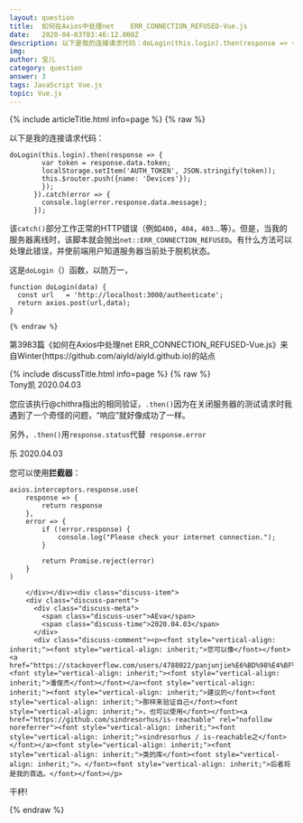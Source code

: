 ```yaml
---
layout: question
title:  如何在Axios中处理net    ERR_CONNECTION_REFUSED-Vue.js
date:   2020-04-03T03:46:12.000Z
description: 以下是我的连接请求代码：doLogin(this.login).then(response => {        var token = resp...
img: 
author: 宝儿
category: question
answer: 3
tags: JavaScript Vue.js
topic: Vue.js
---
```

<div class="article-root">
  <div class="article">
    {% include articleTitle.html info=page %}
    {% raw %}
    <div class="article-content"><p><font style="vertical-align: inherit;"><font style="vertical-align: inherit;">以下是我的连接请求代码：</font></font></p>

<pre><code>doLogin(this.login).then(response =&gt; {<font></font>
        var token = response.data.token;<font></font>
        localStorage.setItem('AUTH_TOKEN', JSON.stringify(token));<font></font>
        this.$router.push({name: 'Devices'});<font></font>
        });<font></font>
      }).catch(error =&gt; {<font></font>
        console.log(error.response.data.message);<font></font>
      });<font></font>
</code></pre>

<p><font style="vertical-align: inherit;"><font style="vertical-align: inherit;">该</font></font><code>catch()</code><font style="vertical-align: inherit;"><font style="vertical-align: inherit;">部分工作正常的HTTP错误（例如</font></font><code>400</code><font style="vertical-align: inherit;"><font style="vertical-align: inherit;">，</font></font><code>404</code><font style="vertical-align: inherit;"><font style="vertical-align: inherit;">，</font></font><code>403</code><font style="vertical-align: inherit;"><font style="vertical-align: inherit;">...等）。</font><font style="vertical-align: inherit;">但是，当我的服务器离线时，该脚本就会抛出</font></font><code>net::ERR_CONNECTION_REFUSED</code><font style="vertical-align: inherit;"><font style="vertical-align: inherit;">。</font><font style="vertical-align: inherit;">有什么方法可以处理此错误，并使前端用户知道服务器当前处于脱机状态。</font></font></p>

<p><font style="vertical-align: inherit;"><font style="vertical-align: inherit;">这是</font></font><code>doLogin</code><font style="vertical-align: inherit;"><font style="vertical-align: inherit;">（）函数，以防万一，</font></font></p>

<pre><code>function doLogin(data) {<font></font>
  const url   = 'http://localhost:3000/authenticate';<font></font>
  return axios.post(url,data);<font></font>
}<font></font>
</code></pre></div>
    {% endraw %}
  </div>
  <p class="winter_mark">第3983篇《如何在Axios中处理net    ERR_CONNECTION_REFUSED-Vue.js》来自Winter(https://github.com/aiyld/aiyld.github.io)的站点</p>
  <div class="discuss-wrapper">
    {% include discussTitle.html info=page %}
    {% raw %}
    <div class="discuss-item">
        <div class="discuss-parent">
          <div class="discuss-meta">
            <span class="discuss-user">Tony凯</span>
            <span class="discuss-time">2020.04.03</span>
          </div>
          <div class="discuss-comment"><p><font style="vertical-align: inherit;"><font style="vertical-align: inherit;">您应该执行@chithra指出的相同验证，</font></font><code>.then()</code><font style="vertical-align: inherit;"><font style="vertical-align: inherit;">因为在关闭服务器的测试请求时我遇到了一个奇怪的问题，“响应”就好像成功了一样。</font></font></p>

<p><font style="vertical-align: inherit;"><font style="vertical-align: inherit;">另外，</font></font><code>.then()</code><font style="vertical-align: inherit;"><font style="vertical-align: inherit;">用</font></font><code>response.status</code><font style="vertical-align: inherit;"><font style="vertical-align: inherit;">代替</font></font><code> response.error</code></p></div>
        </div></div><div class="discuss-item">
        <div class="discuss-parent">
          <div class="discuss-meta">
            <span class="discuss-user">乐</span>
            <span class="discuss-time">2020.04.03</span>
          </div>
          <div class="discuss-comment"><p><font style="vertical-align: inherit;"><font style="vertical-align: inherit;">您可以使用</font></font><strong><font style="vertical-align: inherit;"><font style="vertical-align: inherit;">拦截器</font></font></strong><font style="vertical-align: inherit;"><font style="vertical-align: inherit;">：</font></font></p>

<pre><code>axios.interceptors.response.use(<font></font>
    response =&gt; {<font></font>
        return response<font></font>
    },<font></font>
    error =&gt; {<font></font>
        if (!error.response) {<font></font>
            console.log("Please check your internet connection.");<font></font>
        }<font></font>
<font></font>
        return Promise.reject(error)<font></font>
    }<font></font>
)<font></font>
</code></pre></div>
        </div></div><div class="discuss-item">
        <div class="discuss-parent">
          <div class="discuss-meta">
            <span class="discuss-user">AEva</span>
            <span class="discuss-time">2020.04.03</span>
          </div>
          <div class="discuss-comment"><p><font style="vertical-align: inherit;"><font style="vertical-align: inherit;">您可以像</font></font><a href="https://stackoverflow.com/users/4788022/panjunjie%E6%BD%98%E4%BF%8A%E6%9D%B0"><font style="vertical-align: inherit;"><font style="vertical-align: inherit;">潘俊杰</font></font></a><font style="vertical-align: inherit;"><font style="vertical-align: inherit;">建议的</font><font style="vertical-align: inherit;">那样来验证自己</font><font style="vertical-align: inherit;">，也可以使用</font></font><a href="https://github.com/sindresorhus/is-reachable" rel="nofollow noreferrer"><font style="vertical-align: inherit;"><font style="vertical-align: inherit;">sindresorhus / is-reachable之</font></font></a><font style="vertical-align: inherit;"><font style="vertical-align: inherit;">类的库</font><font style="vertical-align: inherit;">。</font><font style="vertical-align: inherit;">后者将是我的首选。</font></font></p>

<p><font style="vertical-align: inherit;"><font style="vertical-align: inherit;">干杯!</font></font></p></div>
        </div></div>
    {% endraw %}
  </div>
<div>
